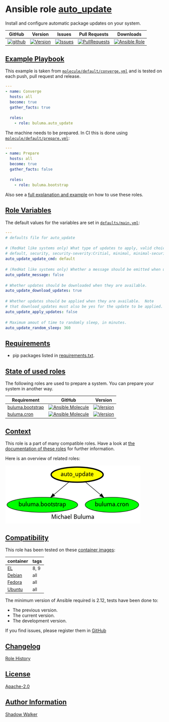 # Ansible role [auto_update](https://galaxy.ansible.com/ui/standalone/roles/buluma/auto_update/documentation)

Install and configure automatic package updates on your system.

|GitHub|Version|Issues|Pull Requests|Downloads|
|------|-------|------|-------------|---------|
|[![github](https://github.com/buluma/ansible-role-auto_update/actions/workflows/molecule.yml/badge.svg)](https://github.com/buluma/ansible-role-auto_update/actions/workflows/molecule.yml)|[![Version](https://img.shields.io/github/release/buluma/ansible-role-auto_update.svg)](https://github.com/buluma/ansible-role-auto_update/releases/)|[![Issues](https://img.shields.io/github/issues/buluma/ansible-role-auto_update.svg)](https://github.com/buluma/ansible-role-auto_update/issues/)|[![PullRequests](https://img.shields.io/github/issues-pr-closed-raw/buluma/ansible-role-auto_update.svg)](https://github.com/buluma/ansible-role-auto_update/pulls/)|[![Ansible Role](https://img.shields.io/ansible/role/d/buluma/auto_update)](https://galaxy.ansible.com/ui/standalone/roles/buluma/auto_update/documentation)|

## [Example Playbook](#example-playbook)

This example is taken from [`molecule/default/converge.yml`](https://github.com/buluma/ansible-role-auto_update/blob/master/molecule/default/converge.yml) and is tested on each push, pull request and release.

```yaml
---
- name: Converge
  hosts: all
  become: true
  gather_facts: true

  roles:
    - role: buluma.auto_update
```

The machine needs to be prepared. In CI this is done using [`molecule/default/prepare.yml`](https://github.com/buluma/ansible-role-auto_update/blob/master/molecule/default/prepare.yml):

```yaml
---
- name: Prepare
  hosts: all
  become: true
  gather_facts: false

  roles:
    - role: buluma.bootstrap
```

Also see a [full explanation and example](https://buluma.github.io/how-to-use-these-roles.html) on how to use these roles.

## [Role Variables](#role-variables)

The default values for the variables are set in [`defaults/main.yml`](https://github.com/buluma/ansible-role-auto_update/blob/master/defaults/main.yml):

```yaml
---
# defaults file for auto_update

# (RedHat like systems only) What type of updates to apply, valid choices are:
# default, security, security-severity:Critial, minimal, minimal-security, minimal-security-severity:Critical
auto_update_update_cmd: default

# (RedHat like systems only) Whether a message should be emitted when updates are available, were downloaded, or applied.
auto_update_message: false

# Whether updates should be downloaded when they are available.
auto_update_download_updates: true

# Whether updates should be applied when they are available.  Note
# that download_updates must also be yes for the update to be applied.
auto_update_apply_updates: false

# Maximum amout of time to randomly sleep, in minutes.
auto_update_random_sleep: 360
```

## [Requirements](#requirements)

- pip packages listed in [requirements.txt](https://github.com/buluma/ansible-role-auto_update/blob/master/requirements.txt).

## [State of used roles](#state-of-used-roles)

The following roles are used to prepare a system. You can prepare your system in another way.

| Requirement | GitHub | Version |
|-------------|--------|--------|
|[buluma.bootstrap](https://galaxy.ansible.com/buluma/bootstrap)|[![Ansible Molecule](https://github.com/buluma/ansible-role-bootstrap/actions/workflows/molecule.yml/badge.svg)](https://github.com/buluma/ansible-role-bootstrap/actions/workflows/molecule.yml)|[![Version](https://img.shields.io/github/release/buluma/ansible-role-bootstrap.svg)](https://github.com/shadowwalker/ansible-role-bootstrap)|
|[buluma.cron](https://galaxy.ansible.com/buluma/cron)|[![Ansible Molecule](https://github.com/buluma/ansible-role-cron/actions/workflows/molecule.yml/badge.svg)](https://github.com/buluma/ansible-role-cron/actions/workflows/molecule.yml)|[![Version](https://img.shields.io/github/release/buluma/ansible-role-cron.svg)](https://github.com/shadowwalker/ansible-role-cron)|

## [Context](#context)

This role is a part of many compatible roles. Have a look at [the documentation of these roles](https://buluma.github.io/) for further information.

Here is an overview of related roles:

![dependencies](https://raw.githubusercontent.com/buluma/ansible-role-auto_update/png/requirements.png "Dependencies")

## [Compatibility](#compatibility)

This role has been tested on these [container images](https://hub.docker.com/u/buluma):

|container|tags|
|---------|----|
|[EL](https://hub.docker.com/r/buluma/enterpriselinux)|8, 9|
|[Debian](https://hub.docker.com/r/buluma/debian)|all|
|[Fedora](https://hub.docker.com/r/buluma/fedora)|all|
|[Ubuntu](https://hub.docker.com/r/buluma/ubuntu)|all|

The minimum version of Ansible required is 2.12, tests have been done to:

- The previous version.
- The current version.
- The development version.

If you find issues, please register them in [GitHub](https://github.com/buluma/ansible-role-auto_update/issues)

## [Changelog](#changelog)

[Role History](https://github.com/buluma/ansible-role-auto_update/blob/master/CHANGELOG.md)

## [License](#license)

[Apache-2.0](https://github.com/buluma/ansible-role-auto_update/blob/master/LICENSE)

## [Author Information](#author-information)

[Shadow Walker](https://buluma.github.io/)
